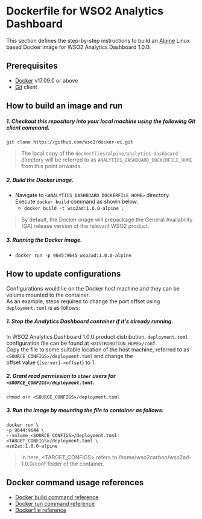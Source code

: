 # Dockerfile for WSO2 Analytics Dashboard #

This section defines the step-by-step instructions to build an [Alpine](https://hub.docker.com/_/alpine/) Linux based
 Docker image for WSO2 Analytics Dashboard 1.0.0.

## Prerequisites

* [Docker](https://www.docker.com/get-docker) v17.09.0 or above
* [Git](https://git-scm.com/book/en/v2/Getting-Started-Installing-Git) client

## How to build an image and run

##### 1. Checkout this repository into your local machine using the following Git client command.

```
git clone https://github.com/wso2/docker-ei.git
```

>The local copy of the `dockerfiles/alpine/analytics-dashboard` directory will be referred to as `ANALYTICS_DASHBOARD_DOCKERFILE_HOME` from this point onwards.

##### 2. Build the Docker image.

- Navigate to `<ANALYTICS_DASHBOARD_DOCKERFILE_HOME>` directory. <br>
  Execute `docker build` command as shown below.
    + `docker build -t wso2ad:1.0.0-alpine .`

> By default, the Docker image will prepackage the General Availability (GA) release version of the relevant WSO2 product.

##### 3. Running the Docker image.

- `docker run -p 9645:9645 wso2ad:1.0.0-alpine`

## How to update configurations

Configurations would lie on the Docker host machine and they can be volume mounted to the container. <br>
As an example, steps required to change the port offset using `deployment.toml` is as follows:

##### 1. Stop the Analytics Dashboard container if it's already running.

In WSO2 Analytics Dashboard 1.0.0 product distribution, `deployment.toml` configuration file can be found at `<DISTRIBUTION_HOME>/conf`.<br>
Copy the file to some suitable location of the host machine, referred to as `<SOURCE_CONFIGS>/deployment.toml` and change the<br>
offset value (`[server]->offset`) to 1.

##### 2. Grant read permission to `other` users for `<SOURCE_CONFIGS>/deployment.toml`.

```
chmod o+r <SOURCE_CONFIGS>/deployment.toml
```

##### 3. Run the image by mounting the file to container as follows:

```
docker run \
-p 9644:9644 \
--volume <SOURCE_CONFIGS>/deployment.toml:<TARGET_CONFIGS>/deployment.toml \
wso2ad:1.0.0-alpine
```

> In here, <TARGET_CONFIGS> refers to /home/wso2carbon/wso2ad-1.0.0/conf folder of the container.

## Docker command usage references

* [Docker build command reference](https://docs.docker.com/engine/reference/commandline/build/)
* [Docker run command reference](https://docs.docker.com/engine/reference/run/)
* [Dockerfile reference](https://docs.docker.com/engine/reference/builder/)
